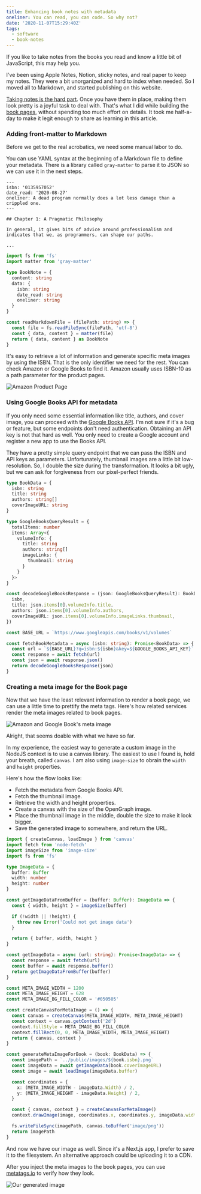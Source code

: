 ```yaml
---
title: Enhancing book notes with metadata
oneliner: You can read, you can code. So why not?
date: '2020-11-07T15:29:40Z'
tags:
  - software
  - book-notes
---
```


If you like to take notes from the books you read and know a little bit of JavaScript, this may help you.

I've been using Apple Notes, Notion, sticky notes, and real paper to keep my notes.
They were a bit unorganized and hard to index when needed.
So I moved all to Markdown, and started publishing on this website.

[Taking notes is the hard part](/articles/how-do-I-read?target=blank).
Once you have them in place, making them look pretty is a joyful task to deal with.
That's what I did while building the [book pages](/books?target=blank), without spending too much effort on details.
It took me half-a-day to make it legit enough to share as learning in this article.

### Adding front-matter to Markdown

Before we get to the real acrobatics, we need some manual labor to do.

You can use YAML syntax at the beginning of a Markdown file to define your metadata.
There is a library called `gray-matter` to parse it to JSON so we can use it in the next steps.

```
---
isbn: '0135957052'
date_read: '2020-08-27'
oneliner: A dead program normally does a lot less damage than a crippled one.
---

## Chapter 1: A Pragmatic Philosophy

In general, it gives bits of advice around professionalism and indicates that we, as programmers, can shape our paths.

...
```

```ts
import fs from 'fs'
import matter from 'gray-matter'

type BookNote = {
  content: string
  data: {
    isbn: string
    date_read: string
    oneliner: string
  }
}

const readMarkdownFile = (filePath: string) => {
  const file = fs.readFileSync(filePath, 'utf-8')
  const { data, content } = matter(file)
  return { data, content } as BookNote
}
```

It's easy to retrieve a lot of information and generate specific meta images by using the ISBN.
That is the only identifier we need for the rest. You can check Amazon or Google Books to find it.
Amazon usually uses ISBN-10 as a path parameter for the product pages.

![Amazon Product Page](/images/articles/enhancing-book-notes/amazon-isbn.png)

### Using Google Books API for metadata

If you only need some essential information like title, authors, and cover image, you can proceed with the [Google Books API](https://developers.google.com/books/).
I'm not sure if it's a bug or feature, but some endpoints don't need authentication.
Obtaining an API key is not that hard as well.
You only need to create a Google account and register a new app to use the Books API.

They have a pretty simple query endpoint that we can pass the ISBN and API keys as parameters.
Unfortunately, thumbnail images are a little bit low-resolution.
So, I double the size during the transformation.
It looks a bit ugly, but we can ask for forgiveness from our pixel-perfect friends.

```ts
type BookData = {
  isbn: string
  title: string
  authors: string[]
  coverImageURL: string
}

type GoogleBooksQueryResult = {
  totalItems: number
  items: Array<{
    volumeInfo: {
      title: string
      authors: string[]
      imageLinks: {
        thumbnail: string
      }
    }
  }>
}

const decodeGoogleBooksResponse = (json: GoogleBooksQueryResult): BookData => ({
  isbn,
  title: json.items[0].volumeInfo.title,
  authors: json.items[0].volumeInfo.authors,
  coverImageURL: json.items[0].volumeInfo.imageLinks.thumbnail,
})

const BASE_URL = `https://www.googleapis.com/books/v1/volumes`

const fetchBookMetadata = async (isbn: string): Promise<BookData> => {
  const url = `${BASE_URL}?q=isbn:${isbn}&key=${GOOGLE_BOOKS_API_KEY}`
  const response = await fetch(url)
  const json = await response.json()
  return decodeGoogleBooksResponse(json)
}
```

### Creating a meta image for the Book page

Now that we have the least relevant information to render a book page, we can use a little time to prettify the meta tags.
Here's how related services render the meta images related to book pages.

![Amazon and Google Book's meta image](/images/articles/enhancing-book-notes/meta-amazon-google.png)

Alright, that seems doable with what we have so far.

In my experience, the easiest way to generate a custom image in the NodeJS context is to use a canvas library.
The easiest to use I found is, hold your breath, called `canvas`.
I am also using `image-size` to obrain the `width` and `height` properties.

Here's how the flow looks like:

- Fetch the metadata from Google Books API.
- Fetch the thumbnail image.
- Retrieve the width and height properties.
- Create a canvas with the size of the OpenGraph image.
- Place the thumbnail image in the middle, double the size to make it look bigger.
- Save the generated image to somewhere, and return the URL.

```ts
import { createCanvas, loadImage } from 'canvas'
import fetch from 'node-fetch'
import imageSize from 'image-size'
import fs from 'fs'

type ImageData = {
  buffer: Buffer
  width: number
  height: number
}

const getImageDataFromBuffer = (buffer: Buffer): ImageData => {
  const { width, height } = imageSize(buffer)

  if (!width || !height) {
    throw new Error('Could not get image data')
  }

  return { buffer, width, height }
}

const getImageData = async (url: string): Promise<ImageData> => {
  const response = await fetch(url)
  const buffer = await response.buffer()
  return getImageDataFromBuffer(buffer)
}

const META_IMAGE_WIDTH = 1200
const META_IMAGE_HEIGHT = 628
const META_IMAGE_BG_FILL_COLOR = '#050505'

const createCanvasForMetaImage = () => {
  const canvas = createCanvas(META_IMAGE_WIDTH, META_IMAGE_HEIGHT)
  const context = canvas.getContext('2d')
  context.fillStyle = META_IMAGE_BG_FILL_COLOR
  context.fillRect(0, 0, META_IMAGE_WIDTH, META_IMAGE_HEIGHT)
  return { canvas, context }
}

const generateMetaImageForBook = (book: BookData) => {
  const imagePath = `../public/images/${book.isbn}.png`
  const imageData = await getImageData(book.coverImageURL)
  const image = await loadImage(imageData.buffer)

  const coordinates = {
    x: (META_IMAGE_WIDTH - imageData.Width) / 2,
    y: (META_IMAGE_HEIGHT - imageData.Height) / 2,
  }

  const { canvas, context } = createCanvasForMetaImage()
  context.drawImage(image, coordinates.x, coordinates.y, imageData.width, imageData.height)

  fs.writeFileSync(imagePath, canvas.toBuffer('image/png'))
  return imagePath
}
```

And now we have our image as well.
Since it's a Next.js app, I prefer to save it to the filesystem.
An alternative approach could be uploading it to a CDN.

After you inject the meta images to the book pages,
you can use [metatags.io](https://metatags.io) to verify how they look.

![Our generated image](/images/articles/enhancing-book-notes/meta-screenshot.png)
